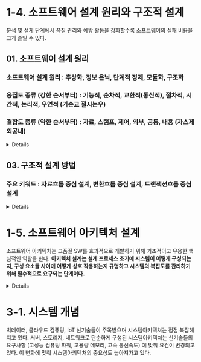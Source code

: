 # 1-4. 소프트웨어 설계 원리와 구조적 설계
분석 및 설게 단계에서 품질 관리와 예방 활동을 강화할수록 소프트웨어의 실패 비용을 크게 졸일 수 있다.

## 01. 소프트웨어 설계 원리
### 소프트웨어 설계 원리 : 추상화, 정보 은닉, 단계적 정제, 모듈화, 구조화
### 응집도 종류 (강한 순서부터) : 기능적, 순차적, 교환적(통신적), 절차적, 시간적, 논리적, 우연적 (기순교 절시논우)
### 결합도 종류 (약한 순서부터) : 자료, 스탬프, 제어, 외부, 공통, 내용 (자스제 외공내)

<details>

- 분할과 정복 : 설계 단계에서 요구사항을 지속적으로 분할해 복잡성을 줄여나가고, 적절한 그룹으로 재조합되어야 한다. 
- 상위시스템에서 분할한 시스템 구성 요소는 서브시스템 (독립적으로 기능을 수행하고 컴파일되는 프로그램 구성 요소) 이고, 서로 다른 개발자들에 의해 개발되어 통합된다.
- 추상화 : 상위 수준에서 제품 구현을 먼저 생각하는 것. (자료 추상화, 제어 추상화, 과정 추상화) 컴포넌트의 구현 방법을 과감히 생략하고 외부 인터페이스에 초점을 맞추는 것
- 정보 은닉 : 각 모듈 내부 내용을 감추고 인터페이스를 통해 메시지를 전달할 수 있는 개념. **변경 발생 시 영향이 최소한의 모듈에만 미치도록 함.**
- 단계적 정제 : 프로그램 구조 -> 모듈에 대한 세부 사항으로 내려가며 구체화. 하나씩 쪼개져 세부기능을 수행하는 프로세스로 나누어 감.
- 모듈화 : 시스템을 구성 요소로 나누어 접근. (서브루틴, 프로시저, 함수) 하향식 접근 방법으로 기능 단위로 쪼갬. **모듈 수가 증가하면 모듈 크기 감소 및 모듈 간 상호 교류가 증가해 시스템 성능이 떨어지고 과부화가 나타남.**
- 구조화 : 분할 과정에서 요구사항 분석 및 설계로 넘어가며 중요 요소나 기능을 찾아내 구조화.
- **기능적 독립성은 극대화. 모듈들 사이의 결합을 줄이는 게 유지보수가 쉬워짐.**
- 응집도 : 모듈 내부가 얼마나 강하게 뭉쳤는지. 모듈은 하나의 논리적 기능을 수행하는 것이 바람직. **모듈 응집도를 높이면 모듈 사이 낮은 결합도(바람직함). 모듈 응집도가 낮으면 모듈 사이 높은 결합도.**
- 기능적 응집도 (Functional Cohesion) : 모듈 내부 모든 기능 요소가 단일한 목적을 위해 수행되는 경우
- 순차적 응집도 (Sequential Cohesion) : 한 활동으로부터 나온 출력값을 다른 활동에 사용할 경우
- 교환적(통신적) 응집도 (Communication Cohesion) : 동일한 입출력을 사용하여 서로 다른 기능을 수행하는 활동들이 모인 경우
- 절차적 응집도 (Procedural Cohesion) : 다수 관련 기능을 가질 때 그 기능을 순차적으로 수행하는 경우
- 시간적 응집도 (Temporal Cohesion) : 연관된 기능은 아니여도 특정 시점에 처리되어야 하는 활동들을 한 모듈에서 처리 하는 경우
- 논리적 응집도 (Logical Cohesion) : 유사한 성격을 갖거나 특정 형태로 분류되는 처리 요소들이 한 모듈에서 처리되는 경우
- 우연적 응집도 (Coincidental Cohesion) : 연관 없는 경우
- 결합도 : 다른 모듈들과 연관 관계. 상호 교류가 많고 의존이 많을수록 결합도가 높음. 모듈 간 매개변수로 통신하는 자료결합이 가장 이상적이고 유지보수하는 게 쉽고, 다른 모듈의 내부 기능 및 자료를 직접 참조 및 수정하면 파문 효과(Ripple Effect)를 일으키고 유지보수하기 어려워진다. 전역 변수를 쓰지 않고 매개 변수를 써야 결합도를 낮춘다.
- 파문 효과 : 하나에 영향이 생기면 다른 많은 것에 영향을 끼침.
- 자료 결합도 (Data Coupling) : 파라미터를 통해서만 상호작용
- 스탬프 결합도 (Stamp Coupling) : 인터페이스로 배열, 오브젝트, 스트럭처가 전달 (자료 구조 형태 변경 시 참조하는 모듈에 영향)
- 제어 결합도 (Control Coupling) : 값 전달 뿐만 아니라 어떻게 처리해야 한다는 제어 요소가 전달되는 경우 (파라미터 값에 따라 모듈 내부 로직이 달라지는)
- 외부 결합도 (External Coupling) : 다수 관련 기능을 가지고 순차적으로 수행할 경우, 특수 외부환경에 종속 및 연관될 경우
- 공통 결합도 (Common Coupling) : 전역 변수 참조 및 갱신. (공통 데이터 영역 사용. 모든 모듈에 영향 미치므로 독립성 약해짐)
- 내용 결합도 (Content Coupling) : 다른 모듈 변수나 기능 사용. 한 모듈에서 다른 모듈의 중간으로 분리되는 경우

</details>

## 03. 구조적 설계 방법
### 주요 키워드 : 자료흐름 중심 설계, 변환흐름 중심 설계, 트랜잭션흐름 중심 설계

<details>

- 자료흐름 중심 설계 : 구조적 분석의 결과를 구조적 설계로 옮기는 과정. 시스템을 분할하고 하향식(탑다운)으로 세분화.
- 구조적 분석에서 사용하는 표기법 : 버블차트, 자료흐름도(DFS; Data Flow Diagram)
- 구조적 설계에서 사용하는 표기법 : 구조도표 (Structure Chart)
- 구조도표 : 프로그램 구조를 나타내고, 자료와 제어 흐름, 반복 선택과 같은 제어 구조, 모듈 간 자료와 제어 정보 교환, 주요 루프, 의사 결정 등을 나타냄
- 구조적 설계는 요구사항 명세서를 설계 문서로 바꾸며, 분석에서 설계로 이동할 때 변환기초 - 트랜잭션기초 유형의 특성을 이용해 설게 문서를 만듬.
- 변환흐름 중심 설계 (Transform Flow-Oriented Design) : 정보 처리 및 출력 시스템을 합당한 컴퓨터 구조로 매핑. 입력을 받아들여 시스템에 사용될 데이터로 정제하는 프로세스인 입력흐름 (Incoming Flow), 데이터를 가공 처리하는 변환흐름 (Transform Center), 출력하는 출력흐름 (Outgoing Flow)
- 변환에 기초한 프로그램 구조를 만들기 위해 자료흐름도의 입력흐름, 변환흐름, 출력흐름을 규명하는 게 기초. 입력 제어 모듈, 변한 제어 모듈, 출력 제어 모듈로 나누어짐
- 입력제어모듈 (Input Controller) 은 하위 모듈에서 입력 데이터를 받아들여 상위로 정제 후 보냄. 출력제어모듈 (Output Controller) 는 상위로부터 출력 데이터를 받아 정제 후 하위로 보냄. 전체모듈 (Overall Controller)에서 입력제어모듈, 변환제어모듈 (Transform Controller), 출력 제어 모듈이 연결된 프로그램 구조
- 트랜잭션 : 자료나 제어 시그널이 어떠한 행위를 유발 시키는 것. 
- 트랜잭션흐름 중심 설계 (Transaction Flow-Oriented Design) : 입력값을 평가하고 그 결과에 따라 여러 출력 경로 중 하나를 따라 흘러감. 하나의 입력 경로와 여러 출력 경로를 가지고 각 동작 경로는 여러 버블로 구성될 수 있으며 변환 흐름이나 트랜잭션 흐름을 가질 수 있음.
- 트랜잭션 구조의 세 구성 요소 : 트랜잭션 중심으로 작용하는 모듈 (전체 제어), 입력을 받아들이는 모듈 (입력 제어), 각 동작 경로에 해당하는 하나 이상의 모듈(트랜잭션 제어)
- 각 동작 경로는 여러 버블로 구성될 수 있고. 변환 흐름이나 트랜잭션 흐름을 가질 수 있다.
- **변환흐름 중심 설계가 전체모듈에서 입력제어 모듈, 변환제어 모듈, 출력제어 모듈이 연결된 구조였다면 트랜잭션흐름은 전체제어에서 입력제어, 트랜잭션제어로 유입경로(Reception path) 로 이어져 있으며, 트랜잭션 제어에서 동작경로(Action path)로 다른 모듈과 이어져 있다.

</details>

# 1-5. 소프트웨어 아키텍처 설계
소프트웨어 아키텍처는 고품질 SW를 효과적으로 개발하기 위해 기초적이고 유용한 핵심적인 역할을 한다. **아키텍처 설계는 설계 프로세스 초기에 시스템이 어떻게 구성되는지, 구성 요소들 사이에 어떻게 상호 작용하는지 규명하고 시스템의 복잡도를 관리하기 위해 필수적으로 요구되는 단계이다.**

<details>

- Creating Vision (비전 제시자) : 

</details>

# 3-1. 시스템 개념
빅데이터, 클라우드 컴퓨팅, IoT 신기술들이 주목받으며 시스템아키텍처는 점점 복잡해지고 있다. 서버, 스토리지, 네트워크로 단순하게 구성된 시스템아키텍처는 신기술들의 요구사항 (고성능 컴퓨팅 파워, 고용량 메모리, 고속 통신속도) 에 맞춰 요건이 변경되고 있다. 이 변화에 맞춰 시스템아키텍처의 중요성도 높아져가고 있다.

